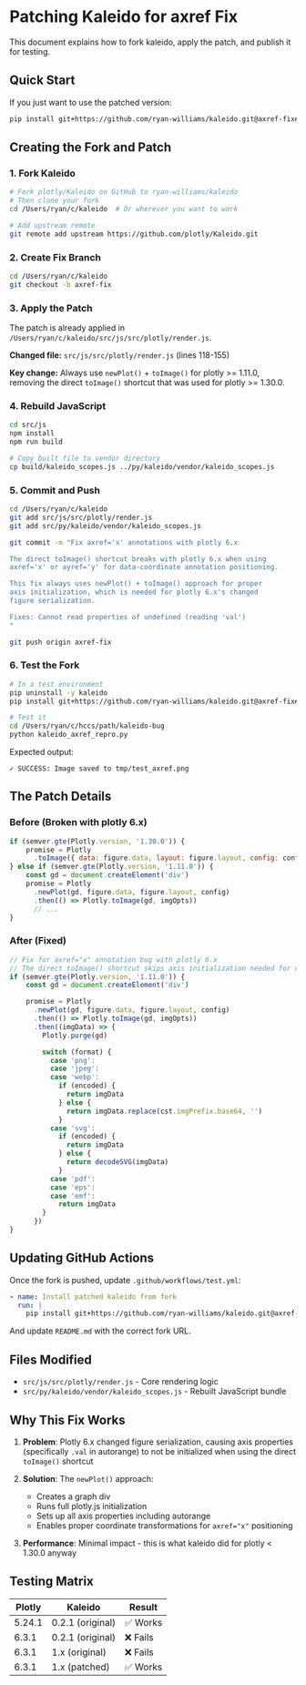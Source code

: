 # Patching Kaleido for axref Fix

This document explains how to fork kaleido, apply the patch, and publish it for testing.

## Quick Start

If you just want to use the patched version:

```bash
pip install git+https://github.com/ryan-williams/kaleido.git@axref-fix#subdirectory=src/py
```

## Creating the Fork and Patch

### 1. Fork Kaleido

```bash
# Fork plotly/Kaleido on GitHub to ryan-williams/kaleido
# Then clone your fork
cd /Users/ryan/c/kaleido  # Or wherever you want to work

# Add upstream remote
git remote add upstream https://github.com/plotly/Kaleido.git
```

### 2. Create Fix Branch

```bash
cd /Users/ryan/c/kaleido
git checkout -b axref-fix
```

### 3. Apply the Patch

The patch is already applied in `/Users/ryan/c/kaleido/src/js/src/plotly/render.js`.

**Changed file:** `src/js/src/plotly/render.js` (lines 118-155)

**Key change:** Always use `newPlot()` + `toImage()` for plotly >= 1.11.0, removing the direct `toImage()` shortcut that was used for plotly >= 1.30.0.

### 4. Rebuild JavaScript

```bash
cd src/js
npm install
npm run build

# Copy built file to vendor directory
cp build/kaleido_scopes.js ../py/kaleido/vendor/kaleido_scopes.js
```

### 5. Commit and Push

```bash
cd /Users/ryan/c/kaleido
git add src/js/src/plotly/render.js
git add src/py/kaleido/vendor/kaleido_scopes.js

git commit -m "Fix axref='x' annotations with plotly 6.x

The direct toImage() shortcut breaks with plotly 6.x when using
axref='x' or ayref='y' for data-coordinate annotation positioning.

This fix always uses newPlot() + toImage() approach for proper
axis initialization, which is needed for plotly 6.x's changed
figure serialization.

Fixes: Cannot read properties of undefined (reading 'val')
"

git push origin axref-fix
```

### 6. Test the Fork

```bash
# In a test environment
pip uninstall -y kaleido
pip install git+https://github.com/ryan-williams/kaleido.git@axref-fix#subdirectory=src/py

# Test it
cd /Users/ryan/c/hccs/path/kaleido-bug
python kaleido_axref_repro.py
```

Expected output:
```
✓ SUCCESS: Image saved to tmp/test_axref.png
```

## The Patch Details

### Before (Broken with plotly 6.x)

```javascript
if (semver.gte(Plotly.version, '1.30.0')) {
    promise = Plotly
      .toImage({ data: figure.data, layout: figure.layout, config: config }, imgOpts)
} else if (semver.gte(Plotly.version, '1.11.0')) {
    const gd = document.createElement('div')
    promise = Plotly
      .newPlot(gd, figure.data, figure.layout, config)
      .then(() => Plotly.toImage(gd, imgOpts))
      // ...
}
```

### After (Fixed)

```javascript
// Fix for axref="x" annotation bug with plotly 6.x
// The direct toImage() shortcut skips axis initialization needed for data-coordinate arrow positioning
if (semver.gte(Plotly.version, '1.11.0')) {
    const gd = document.createElement('div')

    promise = Plotly
      .newPlot(gd, figure.data, figure.layout, config)
      .then(() => Plotly.toImage(gd, imgOpts))
      .then((imgData) => {
        Plotly.purge(gd)

        switch (format) {
          case 'png':
          case 'jpeg':
          case 'webp':
            if (encoded) {
              return imgData
            } else {
              return imgData.replace(cst.imgPrefix.base64, '')
            }
          case 'svg':
            if (encoded) {
              return imgData
            } else {
              return decodeSVG(imgData)
            }
          case 'pdf':
          case 'eps':
          case 'emf':
            return imgData
        }
      })
}
```

## Updating GitHub Actions

Once the fork is pushed, update `.github/workflows/test.yml`:

```yaml
- name: Install patched kaleido from fork
  run: |
    pip install git+https://github.com/ryan-williams/kaleido.git@axref-fix#subdirectory=src/py
```

And update `README.md` with the correct fork URL.

## Files Modified

- `src/js/src/plotly/render.js` - Core rendering logic
- `src/py/kaleido/vendor/kaleido_scopes.js` - Rebuilt JavaScript bundle

## Why This Fix Works

1. **Problem**: Plotly 6.x changed figure serialization, causing axis properties (specifically `.val` in autorange) to not be initialized when using the direct `toImage()` shortcut

2. **Solution**: The `newPlot()` approach:
   - Creates a graph div
   - Runs full plotly.js initialization
   - Sets up all axis properties including autorange
   - Enables proper coordinate transformations for `axref="x"` positioning

3. **Performance**: Minimal impact - this is what kaleido did for plotly < 1.30.0 anyway

## Testing Matrix

| Plotly | Kaleido | Result |
|--------|---------|--------|
| 5.24.1 | 0.2.1 (original) | ✅ Works |
| 6.3.1 | 0.2.1 (original) | ❌ Fails |
| 6.3.1 | 1.x (original) | ❌ Fails |
| 6.3.1 | 1.x (patched) | ✅ Works |

